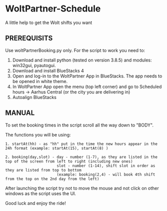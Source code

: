 # WoltPartner-Schedule
A little help to get the Wolt shifts you want


<h2>PREREQUISITS</h2>

Use woltPartnerBooking.py only.
For the script to work you need to:
  1. Download and install python (tested on version 3.8.5) and modules: win32gui, pyautogui.
  2. Download and install BlueStacks 4
  3. Open and log-in to the WoltPartner App in BlueStacks. The app needs to be opened in white theme.
  4. In WoltPartner App open the menu (top left corner) and go to Scheduled hours -> Aarhus Central (or the city you are delivering in)
  5. Autoalign BlueStacks
  
  
<h2>MANUAL</h2>

  To set the booking times in the script scroll all the way down to "BODY".
  
  The functions you will be using:
    
    1. startAt(hh) - as "hh" put in the time the new hours appear in the 24h format (example: startAt(15), startAt(8) )
    
    2. booking(day,slot) - day - number (1-7), as they are listed in the top of the screen from left to right (including new ones)
                           slot - number (1-14), shift slot in order as they are listed from top to bottom
                           (example: booking(2,4) - will book 4th shift from the top on the 2nd day from the left)
                           
  After launching the script try not to move the mouse and not click on other windows as the script uses the UI.
  
  
  
  Good luck and enjoy the ride!
